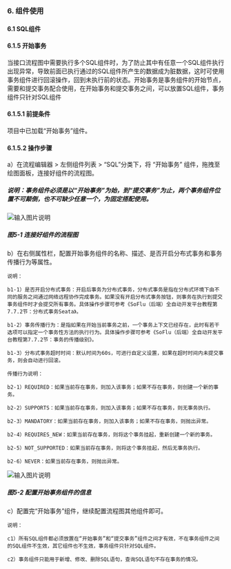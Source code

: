 ### 6. 组件使用

#### 6.1 SQL组件

#### 6.1.5 开始事务

当接口流程图中需要执行多个SQL组件时，为了防止其中有任意一个SQL组件执行出现异常，导致前面已执行通过的SQL组件所产生的数据成为脏数据，这时可使用事务组件进行回滚操作，回到未执行前的状态。开始事务是事务组件的开始节点，需要和提交事务配合使用，在开始事务和提交事务之间，可以放置SQL组件，事务组件只针对SQL组件

#### 6.1.5.1 前提条件

项目中已加载“开始事务”组件。

#### 6.1.5.2 操作步骤

a）在流程编辑器 > 左侧组件列表 > “SQL”分类下，将 “开始事务” 组件，拖拽至绘图面板，连接好组件的流程图。

##### 说明：事务组件必须是以“开始事务”为始，到“提交事务”为止，两个事务组件位置不可颠倒，也不可缺少任意一个，为固定搭配使用。

![输入图片说明](../../../../images/SoFlu%EF%BC%88%E5%90%8E%E7%AB%AF%EF%BC%89%E5%BC%80%E5%8F%91%E5%B9%B3%E5%8F%B0/1.%20%E6%9C%80%E6%96%B0%E7%89%88%E6%9C%AC%20-%20%E6%9B%B4%E6%96%B0%E6%97%A5%E6%9C%9F%20-%202022.10.08/6.%20%E7%BB%84%E4%BB%B6%E4%BD%BF%E7%94%A8/1.%20SQL%E7%BB%84%E4%BB%B6/5-1.png)

##### 图5-1 连接好组件的流程图

b）在右侧属性栏，配置开始事务组件的名称、描述、是否开启分布式事务和事务传播行为等属性。

```
说明：

b1-1）是否开启分布式事务：开启后事务为分布式事务，分布式事务是指在分布式环境下由不同的服务之间通过网络远程协作完成事务。如果没有开启分布式事务按钮，则事务在执行到提交事务组件时才会提交所有事务。具体操作步骤可参考《SoFlu（后端）全自动开发平台教程第7.7.2节：分布式事务Seata》。

b1-2）事务传播行为：是指如果在开始当前事务之前，一个事务上下文已经存在，此时有若干选项可以指定一个事务性方法的执行行为。具体操作步骤可参考《SoFlu（后端）全自动开发平台教程第7.7.2节：事务的传播级别》。

b1-3）分布式事务超时时间：默认时间为60s，可进行自定义设置，如果在超时时间内未提交事务，则会自动进行回滚。
```

```
传播行为说明：

b2-1）REQUIRED：如果当前存在事务，则加入该事务；如果不存在事务，则创建一个新的事务。

b2-2）SUPPORTS：如果当前存在事务，则加入该事务；如果不存在事务，则无事务执行。

b2-3）MANDATORY：如果当前存在事务，则加入该事务；如果不存在事务，则抛出异常。

b2-4）REQUIRES_NEW：如果当前存在事务，则将这个事务挂起，重新创建一个新的事务。

b2-5）NOT_SUPPORTED：如果当前存在事务，则将这个事务挂起，然后无事务执行。

b2-6）NEVER：如果当前存在事务，则抛出异常。
```

![输入图片说明](../../../../images/SoFlu%EF%BC%88%E5%90%8E%E7%AB%AF%EF%BC%89%E5%BC%80%E5%8F%91%E5%B9%B3%E5%8F%B0/1.%20%E6%9C%80%E6%96%B0%E7%89%88%E6%9C%AC%20-%20%E6%9B%B4%E6%96%B0%E6%97%A5%E6%9C%9F%20-%202022.10.08/6.%20%E7%BB%84%E4%BB%B6%E4%BD%BF%E7%94%A8/1.%20SQL%E7%BB%84%E4%BB%B6/5-2.png)

##### 图5-2 配置开始事务组件的信息

c）配置完“开始事务”组件，继续配置流程图其他组件即可。

```
说明：

c1）所有SQL组件都必须放置在“开始事务”和“提交事务”组件之间才有效，不在事务组件之间的SQL组件不生效，其它组件也不生效，事务组件只针对SQL组件。

c2）事务组件只能用于新增、修改、删除SQL语句，查询SQL语句不存在事务的情况。
```
